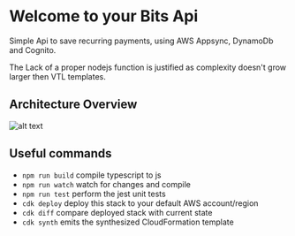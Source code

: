 # Welcome to your Bits Api
Simple Api to save recurring payments, using AWS Appsync, DynamoDb and Cognito.

The Lack of a proper nodejs function is justified as complexity doesn't grow larger then VTL templates.

## Architecture Overview
![alt text](https://github.com/quaverBit/bitsapi/blob/documentation/architecture-overview.png?raw=true)
## Useful commands

 * `npm run build`   compile typescript to js
 * `npm run watch`   watch for changes and compile
 * `npm run test`    perform the jest unit tests
 * `cdk deploy`      deploy this stack to your default AWS account/region
 * `cdk diff`        compare deployed stack with current state
 * `cdk synth`       emits the synthesized CloudFormation template
